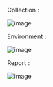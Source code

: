 Collection : 

![image](https://github.com/tamimrahmanriyad/API_Testing_TicketBooking/assets/76222376/3a8e8abc-d1fc-46d0-b7f9-16bcd5d9fa67)


Environment : 

![image](https://github.com/tamimrahmanriyad/API_Testing_TicketBooking/assets/76222376/2025096d-ea4a-4337-b262-113f2e123e41)


Report : 

![image](https://github.com/tamimrahmanriyad/API_Testing_TicketBooking/assets/76222376/a0e8d879-b35c-431f-a35e-0be8b093c6f6)

